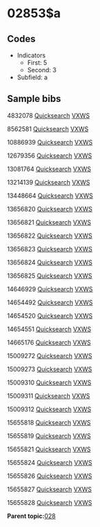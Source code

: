 # 02853$a

## Codes

-   Indicators
    -   First: 5
    -   Second: 3
-   Subfield: a

## Sample bibs

4832078 [Quicksearch](https://search.library.yale.edu/catalog/4832078) [VXWS](http://prodorbis.library.yale.edu:7014/vxws/GetHoldingsService?bibId=4832078)

8562581 [Quicksearch](https://search.library.yale.edu/catalog/8562581) [VXWS](http://prodorbis.library.yale.edu:7014/vxws/GetHoldingsService?bibId=8562581)

10886939 [Quicksearch](https://search.library.yale.edu/catalog/10886939) [VXWS](http://prodorbis.library.yale.edu:7014/vxws/GetHoldingsService?bibId=10886939)

12679356 [Quicksearch](https://search.library.yale.edu/catalog/12679356) [VXWS](http://prodorbis.library.yale.edu:7014/vxws/GetHoldingsService?bibId=12679356)

13081764 [Quicksearch](https://search.library.yale.edu/catalog/13081764) [VXWS](http://prodorbis.library.yale.edu:7014/vxws/GetHoldingsService?bibId=13081764)

13214139 [Quicksearch](https://search.library.yale.edu/catalog/13214139) [VXWS](http://prodorbis.library.yale.edu:7014/vxws/GetHoldingsService?bibId=13214139)

13448664 [Quicksearch](https://search.library.yale.edu/catalog/13448664) [VXWS](http://prodorbis.library.yale.edu:7014/vxws/GetHoldingsService?bibId=13448664)

13656820 [Quicksearch](https://search.library.yale.edu/catalog/13656820) [VXWS](http://prodorbis.library.yale.edu:7014/vxws/GetHoldingsService?bibId=13656820)

13656821 [Quicksearch](https://search.library.yale.edu/catalog/13656821) [VXWS](http://prodorbis.library.yale.edu:7014/vxws/GetHoldingsService?bibId=13656821)

13656822 [Quicksearch](https://search.library.yale.edu/catalog/13656822) [VXWS](http://prodorbis.library.yale.edu:7014/vxws/GetHoldingsService?bibId=13656822)

13656823 [Quicksearch](https://search.library.yale.edu/catalog/13656823) [VXWS](http://prodorbis.library.yale.edu:7014/vxws/GetHoldingsService?bibId=13656823)

13656824 [Quicksearch](https://search.library.yale.edu/catalog/13656824) [VXWS](http://prodorbis.library.yale.edu:7014/vxws/GetHoldingsService?bibId=13656824)

13656825 [Quicksearch](https://search.library.yale.edu/catalog/13656825) [VXWS](http://prodorbis.library.yale.edu:7014/vxws/GetHoldingsService?bibId=13656825)

14646929 [Quicksearch](https://search.library.yale.edu/catalog/14646929) [VXWS](http://prodorbis.library.yale.edu:7014/vxws/GetHoldingsService?bibId=14646929)

14654492 [Quicksearch](https://search.library.yale.edu/catalog/14654492) [VXWS](http://prodorbis.library.yale.edu:7014/vxws/GetHoldingsService?bibId=14654492)

14654520 [Quicksearch](https://search.library.yale.edu/catalog/14654520) [VXWS](http://prodorbis.library.yale.edu:7014/vxws/GetHoldingsService?bibId=14654520)

14654551 [Quicksearch](https://search.library.yale.edu/catalog/14654551) [VXWS](http://prodorbis.library.yale.edu:7014/vxws/GetHoldingsService?bibId=14654551)

14665176 [Quicksearch](https://search.library.yale.edu/catalog/14665176) [VXWS](http://prodorbis.library.yale.edu:7014/vxws/GetHoldingsService?bibId=14665176)

15009272 [Quicksearch](https://search.library.yale.edu/catalog/15009272) [VXWS](http://prodorbis.library.yale.edu:7014/vxws/GetHoldingsService?bibId=15009272)

15009273 [Quicksearch](https://search.library.yale.edu/catalog/15009273) [VXWS](http://prodorbis.library.yale.edu:7014/vxws/GetHoldingsService?bibId=15009273)

15009310 [Quicksearch](https://search.library.yale.edu/catalog/15009310) [VXWS](http://prodorbis.library.yale.edu:7014/vxws/GetHoldingsService?bibId=15009310)

15009311 [Quicksearch](https://search.library.yale.edu/catalog/15009311) [VXWS](http://prodorbis.library.yale.edu:7014/vxws/GetHoldingsService?bibId=15009311)

15009312 [Quicksearch](https://search.library.yale.edu/catalog/15009312) [VXWS](http://prodorbis.library.yale.edu:7014/vxws/GetHoldingsService?bibId=15009312)

15655818 [Quicksearch](https://search.library.yale.edu/catalog/15655818) [VXWS](http://prodorbis.library.yale.edu:7014/vxws/GetHoldingsService?bibId=15655818)

15655819 [Quicksearch](https://search.library.yale.edu/catalog/15655819) [VXWS](http://prodorbis.library.yale.edu:7014/vxws/GetHoldingsService?bibId=15655819)

15655821 [Quicksearch](https://search.library.yale.edu/catalog/15655821) [VXWS](http://prodorbis.library.yale.edu:7014/vxws/GetHoldingsService?bibId=15655821)

15655824 [Quicksearch](https://search.library.yale.edu/catalog/15655824) [VXWS](http://prodorbis.library.yale.edu:7014/vxws/GetHoldingsService?bibId=15655824)

15655826 [Quicksearch](https://search.library.yale.edu/catalog/15655826) [VXWS](http://prodorbis.library.yale.edu:7014/vxws/GetHoldingsService?bibId=15655826)

15655827 [Quicksearch](https://search.library.yale.edu/catalog/15655827) [VXWS](http://prodorbis.library.yale.edu:7014/vxws/GetHoldingsService?bibId=15655827)

15655828 [Quicksearch](https://search.library.yale.edu/catalog/15655828) [VXWS](http://prodorbis.library.yale.edu:7014/vxws/GetHoldingsService?bibId=15655828)

**Parent topic:**[028](../../tags/028/028.md)

